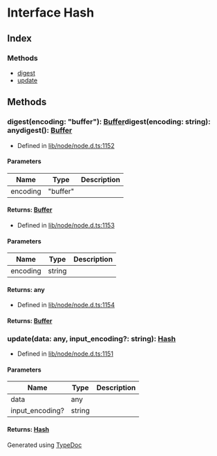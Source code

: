 # Interface Hash


## Index

### Methods
* [digest](_crypto_.hash.md#digest)
* [update](_crypto_.hash.md#update)

## Methods

### digest(encoding: "buffer"): [Buffer](buffer.md)digest(encoding: string): anydigest(): [Buffer](buffer.md)
  
* Defined in [lib/node/node.d.ts:1152](https://github.com/kimamula/typedoc/blob/HEAD/src/lib/node/node.d.ts#L1152)


#### Parameters

| Name | Type | Description |
| ---- | ---- | ---- |
| encoding | "buffer"|  |

#### Returns: [Buffer](buffer.md)
  
* Defined in [lib/node/node.d.ts:1153](https://github.com/kimamula/typedoc/blob/HEAD/src/lib/node/node.d.ts#L1153)


#### Parameters

| Name | Type | Description |
| ---- | ---- | ---- |
| encoding | string|  |

#### Returns: any
  
* Defined in [lib/node/node.d.ts:1154](https://github.com/kimamula/typedoc/blob/HEAD/src/lib/node/node.d.ts#L1154)

#### Returns: [Buffer](buffer.md)

### update(data: any, input_encoding?: string): [Hash](_crypto_.hash.md)
  
* Defined in [lib/node/node.d.ts:1151](https://github.com/kimamula/typedoc/blob/HEAD/src/lib/node/node.d.ts#L1151)


#### Parameters

| Name | Type | Description |
| ---- | ---- | ---- |
| data | any|  |
| input_encoding? | string|  |

#### Returns: [Hash](_crypto_.hash.md)


Generated using [TypeDoc](http://typedoc.io)
